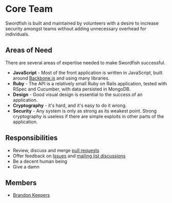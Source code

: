 # Core Team

Swordfish is built and maintained by volunteers with a desire to increase security amongst teams without adding unnecessary overhead for individuals.

## Areas of Need

There are several areas of expertise needed to make Swordfish successful.

* **JavaScript** - Most of the front application is written in JavaScript, built around [Backbone.js](http://backbonejs.org) and using many libraries.
* **Ruby** - The API is a relatively small Ruby on Rails application, tested with RSpec and Cucumber, with data persisted in MongoDB.
* **Design** - Good visual design is essential to the success of an application.
* **Cryptography** - it's hard, and it's easy to do it wrong.
* **Security** - Any system is only as strong as its weakest point. Strong cryptography is useless if there are simple exploits in other parts of the application.

## Responsibilities

* Review, discuss and merge [pull requests](https://github.com/github/swordfish/pulls)
* Offer feedback on [Issues](https://github.com/github/swordfish/issues) and [mailing list discussions](https://groups.google.com/group/swordfishapp)
* Be a decent human being
* Give a damn

## Members

* [Brandon Keepers](http://github.com/bkeepers)

